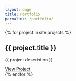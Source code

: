 ```yaml
---
layout: page
title: Portfolio
permalink: /portfolio/
---
```


<div class="portfolio">
    {% for project in site.projects %}
        <div class="project">
            <h2>{{ project.title }}</h2>
            <p>{{ project.description }}</p>
            <a href="{{ project.link }}">View Project</a>
        </div>
    {% endfor %}
</div>